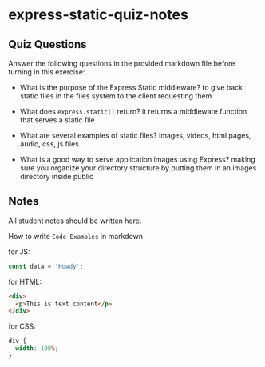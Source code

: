 # express-static-quiz-notes

## Quiz Questions

Answer the following questions in the provided markdown file before turning in this exercise:

- What is the purpose of the Express Static middleware?
  to give back static files in the files system to the client requesting them

- What does `express.static()` return?
  it returns a middleware function that serves a static file

- What are several examples of static files?
  images, videos, html pages, audio, css, js files

- What is a good way to serve application images using Express?
  making sure you organize your directory structure by putting them in an images directory inside public

## Notes

All student notes should be written here.

How to write `Code Examples` in markdown

for JS:

```javascript
const data = 'Howdy';
```

for HTML:

```html
<div>
  <p>This is text content</p>
</div>
```

for CSS:

```css
div {
  width: 100%;
}
```
